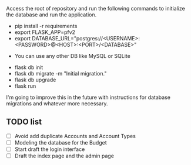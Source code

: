 Access the root of repository and run the following commands to initialize the database and run the application.

* pip install -r requirements
* export FLASK_APP=pfv2
* export DATABASE_URL="postgres://\<USERNAME\>:\<PASSWORD\>@\<HOST\>:\<PORT\>/\<DATABASE\>"
 - You can use any other DB like MySQL or SQLite
* flask db init
* flask db migrate -m "Initial migration."
* flask db upgrade
* flask run

I'm going to improve this in the future with instructions for database migrations and whatever more necessary.

## TODO list

- [ ] Avoid add duplicate Accounts and Account Types
- [ ] Modeling the database for the Budget
- [ ] Start draft the login interface
- [ ] Draft the index page and the admin page